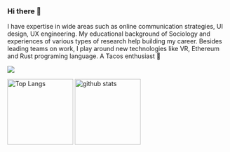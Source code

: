 ### Hi there 👋

I have expertise in wide areas such as online communication strategies, UI design, UX engineering. My educational background of Sociology and experiences of various types of research help building my career. Besides leading teams on work, I play around new technologies like VR, Ethereum and Rust programing language. A Tacos enthusiast 🌮

![](https://komarev.com/ghpvc/?username=your-github-username&color=1d00ff)

<p align="left"> 
  <img alt="Top Langs" height="150px" src="https://github-readme-stats.vercel.app/api/top-langs/?username=putchom&layout=compact&show_icons=true&theme=onedark" />
  <img alt="github stats" height="150px" src="https://github-readme-stats.vercel.app/api?username=putchom&theme=onedark&show_icons=ture" />
</p>

<!--
**putchom/putchom** is a ✨ _special_ ✨ repository because its `README.md` (this file) appears on your GitHub profile.

Here are some ideas to get you started:

- 🔭 I’m currently working on ...
- 🌱 I’m currently learning ...
- 👯 I’m looking to collaborate on ...
- 🤔 I’m looking for help with ...
- 💬 Ask me about ...
- 📫 How to reach me: ...
- 😄 Pronouns: ...
- ⚡ Fun fact: ...
-->
